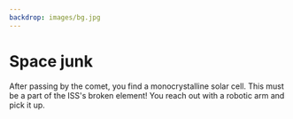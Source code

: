 ```yaml
---
backdrop: images/bg.jpg
---
```


# Space junk

After passing by the comet, you find a monocrystalline solar cell. This must be a part of the ISS's broken element! You reach out with a robotic arm and pick it up.

<Item id="2"/>

<Page url="/rocket/en" instructions="" action="Return to the start for a new mission!" condition="none" />